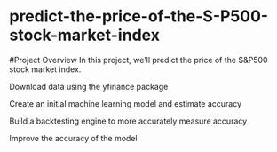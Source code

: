# predict-the-price-of-the-S-P500-stock-market-index

#Project Overview
In this project, we'll predict the price of the S&P500 stock market index.

Download data using the yfinance package

Create an initial machine learning model and estimate accuracy

Build a backtesting engine to more accurately measure accuracy

Improve the accuracy of the model
